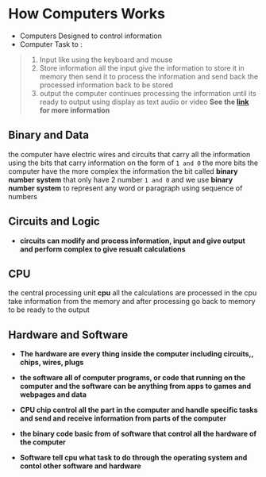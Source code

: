 # How Computers Works

* Computers Designed to control information
* Computer Task to :
> 1. Input like using the keyboard and mouse 
> 2. Store information all the input give the information to store it in memory then send it to 
> process the information and send back the processed information back to be stored
> 3. output the computer continues processing the information until its ready to output using display as text audio or video
 **See the [link](http://as-ict-ria-yves.weebly.com/uploads/1/3/5/6/13561983/1203549_orig.jpg) for more information**

## Binary and Data

the computer have electric wires and circuits that carry all the information using the bits
that carry information on the form of `1 and 0` the more bits the computer have the more 
complex the information the bit called **binary number system** that only have 2 number `1 and 0`
and we use **binary number system** to represent any word or paragraph using sequence of numbers


## Circuits and Logic

* **circuits can modify and process information, input and give output and perform complex 
    to give resualt calculations**

## CPU

the central processing unit **cpu** all the calculations are processed in the cpu take information
from the memory and after processing go back to memory to be ready to the output


## Hardware and Software 

* **The hardware are every thing inside the computer including circuits,, chips, wires, plugs**

* **the software all of computer programs, or code that running on the computer and the software
     can be anything from apps to games and webpages and data**

* **CPU chip control all the part in the computer and handle specific tasks and send and receive information 
    from parts of the computer**

* **the binary code basic from of software that control all the hardware of the computer**

* **Software tell cpu what task to do through the operating system and contol other software and hardware**